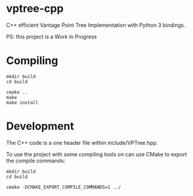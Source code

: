 # vptree-cpp
 C++ efficient Vantage Point Tree Implementation with Python 3 bindings.
 
 PS: this project is a Work in Progress


# Compiling
```console
mkdir build
cd build

cmake ..
make
make install
```

# Development

The C++ code is a one header file within include/VPTree.hpp.

To use the project with some compiling tools on can use CMake to export the compile commands:

```console
mkdir build
cd build

cmake -DCMAKE_EXPORT_COMPILE_COMMANDS=1 ../
```

